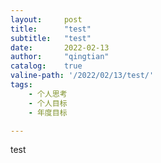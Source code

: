 ```yaml
---
layout:     post
title:      "test"
subtitle:   "test"
date:       2022-02-13
author:     "qingtian"
catalog:    true
valine-path: '/2022/02/13/test/'
tags:
    - 个人思考
    - 个人目标
    - 年度目标

---
```


test